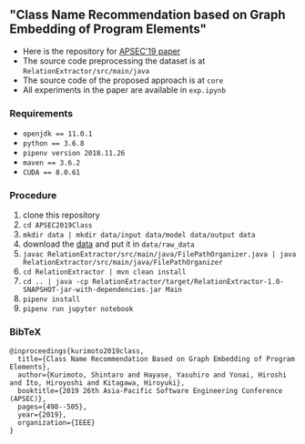 ## "Class Name Recommendation based on Graph Embedding of Program Elements"

- Here is the repository for [APSEC'19 paper](https://kuri8ive.github.io/preprints/apsec2019.pdf)
- The source code preprocessing the dataset is at `RelationExtractor/src/main/java`
- The source code of the proposed approach is at `core`
- All experiments in the paper are available in `exp.ipynb`

### Requirements

- `openjdk == 11.0.1`
- `python == 3.6.8`
- `pipenv version 2018.11.26`
- `maven == 3.6.2`
- `CUDA == 8.0.61`

### Procedure

1. clone this repository
1. `cd APSEC2019Class`
1. `mkdir data | mkdir data/input data/model data/output data`
1. download the [data](http://groups.inf.ed.ac.uk/cup/naturalize/) and put it in `data/raw_data`
1. `javac RelationExtractor/src/main/java/FilePathOrganizer.java | java RelationExtractor/src/main/java/FilePathOrganizer`
1. `cd RelationExtractor | mvn clean install`
1. `cd .. | java -cp RelationExtractor/target/RelationExtractor-1.0-SNAPSHOT-jar-with-dependencies.jar Main`
1. `pipenv install`
1. `pipenv run jupyter notebook`

### BibTeX

```
@inproceedings{kurimoto2019class,
  title={Class Name Recommendation Based on Graph Embedding of Program Elements},
  author={Kurimoto, Shintaro and Hayase, Yasuhiro and Yonai, Hiroshi and Ito, Hiroyoshi and Kitagawa, Hiroyuki},
  booktitle={2019 26th Asia-Pacific Software Engineering Conference (APSEC)},
  pages={498--505},
  year={2019},
  organization={IEEE}
}
```
